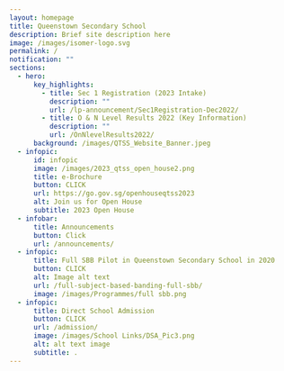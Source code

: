```yaml
---
layout: homepage
title: Queenstown Secondary School
description: Brief site description here
image: /images/isomer-logo.svg
permalink: /
notification: ""
sections:
  - hero:
      key_highlights:
        - title: Sec 1 Registration (2023 Intake)
          description: ""
          url: /lp-announcement/Sec1Registration-Dec2022/
        - title: O & N Level Results 2022 (Key Information)
          description: ""
          url: /OnNlevelResults2022/
      background: /images/QTSS_Website_Banner.jpeg
  - infopic:
      id: infopic
      image: /images/2023_qtss_open_house2.png
      title: e-Brochure
      button: CLICK
      url: https://go.gov.sg/openhouseqtss2023
      alt: Join us for Open House
      subtitle: 2023 Open House
  - infobar:
      title: Announcements
      button: Click
      url: /announcements/
  - infopic:
      title: Full SBB Pilot in Queenstown Secondary School in 2020
      button: CLICK
      alt: Image alt text
      url: /full-subject-based-banding-full-sbb/
      image: /images/Programmes/full sbb.png
  - infopic:
      title: Direct School Admission
      button: CLICK
      url: /admission/
      image: /images/School Links/DSA_Pic3.png
      alt: alt text image
      subtitle: .
---
```

